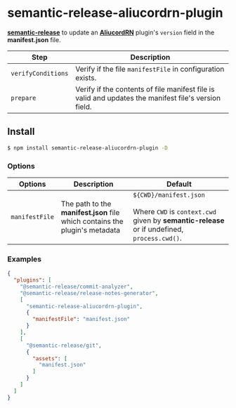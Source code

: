 # semantic-release-aliucordrn-plugin

[**semantic-release**](https://github.com/semantic-release/semantic-release) to update an [**AliucordRN**](https://github.com/Aliucord/AliucordRN) plugin's `version` field in the **manifest.json** file.

| Step               | Description                                                                                           |
| ------------------ | ----------------------------------------------------------------------------------------------------- |
| `verifyConditions` | Verify if the file `manifestFile` in configuration exists.                                            |
| `prepare`          | Verify if the contents of file manifest file is valid and updates the manifest file's version field.  |

## Install

```bash
$ npm install semantic-release-aliucordrn-plugin -D
```

### Options

| Options        | Description                                                                 | Default                                                                                                                      |
| -------------- | --------------------------------------------------------------------------- | ---------------------------------------------------------------------------------------------------------------------------- |
| `manifestFile` | The path to the **manifest.json** file which contains the plugin's metadata | `${CWD}/manifest.json`<br/><br/>Where `CWD` is `context.cwd` given by **semantic-release** or if undefined, `process.cwd()`. |

### Examples

```json
{
  "plugins": [
    "@semantic-release/commit-analyzer",
    "@semantic-release/release-notes-generator",
    [
      "semantic-release-aliucordrn-plugin",
      {
        "manifestFile": "manifest.json"
      }
    ],
    [
      "@semantic-release/git",
      {
        "assets": [
          "manifest.json"
        ]
      }
    ]
  ]
}
```
